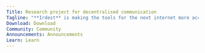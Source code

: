 ```yaml
---
Title: Research project for decentralised communication
Tagline: "**Irdest** is making the tools for the next internet more accessible"
Download: Download
Community: Community
Announcements: Announcements
Learn: Learn
---
```


